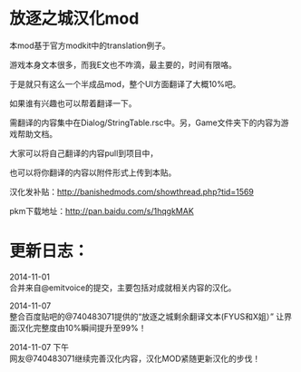 ﻿放逐之城汉化mod
==================

本mod基于官方modkit中的translation例子。

游戏本身文本很多，而我E文也不咋滴，最主要的，时间有限咯。

于是就只有这么一个半成品mod，整个UI方面翻译了大概10%吧。

如果谁有兴趣也可以帮着翻译一下。

需翻译的内容集中在Dialog/StringTable.rsc中。另，Game文件夹下的内容为游戏帮助文档。

大家可以将自己翻译的内容pull到项目中，

也可以将你翻译的内容以附件形式上传到本贴。

汉化发补贴：http://banishedmods.com/showthread.php?tid=1569

pkm下载地址：http://pan.baidu.com/s/1hqgkMAK


更新日志：
===========
2014-11-01 <br>
合并来自@emitvoice的提交，主要包括对成就相关内容的汉化。

2014-11-07 <br>
整合百度贴吧的@740483071提供的“放逐之城剩余翻译文本(FYUS和X姐）”
让界面汉化完整度由10%瞬间提升至99%！

2014-11-07 下午 <br>
网友@740483071继续完善汉化内容，汉化MOD紧随更新汉化的步伐！
